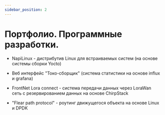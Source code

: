 ```yaml
---
sidebar_position: 2
---
```


# Портфолио. Программные разработки.

- NapiLinux - дистрибутив Linux для встраиваемых систем (на основе системы сборки Yocto)
  
- Веб интерфейс "Токо-сборщик" (система статистики на основе influx и grafana)
  
- FrontNet Lora connect - система передачи данных через LoraWan сеть с резервированием данных на основе ChirpStack
  
- "Flear path protocol" - роутинг движущегося объекта на основе Linux и DPDK
  